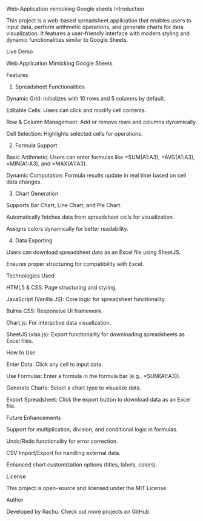 Web-Application mimicking Google sheets
Introduction

This project is a web-based spreadsheet application that enables users to input data, perform arithmetic operations, and generate charts for data visualization. It features a user-friendly interface with modern styling and dynamic functionalities similar to Google Sheets.

Live Demo

Web Application Mimicking Google Sheets

Features

1. Spreadsheet Functionalities

Dynamic Grid: Initializes with 10 rows and 5 columns by default.

Editable Cells: Users can click and modify cell contents.

Row & Column Management: Add or remove rows and columns dynamically.

Cell Selection: Highlights selected cells for operations.

2. Formula Support

Basic Arithmetic: Users can enter formulas like =SUM(A1:A3), =AVG(A1:A3), =MIN(A1:A3), and =MAX(A1:A3).

Dynamic Computation: Formula results update in real time based on cell data changes.

3. Chart Generation

Supports Bar Chart, Line Chart, and Pie Chart.

Automatically fetches data from spreadsheet cells for visualization.

Assigns colors dynamically for better readability.

4. Data Exporting

Users can download spreadsheet data as an Excel file using SheetJS.

Ensures proper structuring for compatibility with Excel.

Technologies Used

HTML5 & CSS: Page structuring and styling.

JavaScript (Vanilla JS): Core logic for spreadsheet functionality.

Bulma CSS: Responsive UI framework.

Chart.js: For interactive data visualization.

SheetJS (xlsx.js): Export functionality for downloading spreadsheets as Excel files.

How to Use

Enter Data: Click any cell to input data.

Use Formulas: Enter a formula in the formula bar (e.g., =SUM(A1:A3)).

Generate Charts: Select a chart type to visualize data.

Export Spreadsheet: Click the export button to download data as an Excel file.

Future Enhancements

Support for multiplication, division, and conditional logic in formulas.

Undo/Redo functionality for error correction.

CSV Import/Export for handling external data.

Enhanced chart customization options (titles, labels, colors).

License

This project is open-source and licensed under the MIT License.

Author

Developed by Rachu. Check out more projects on GitHub.
